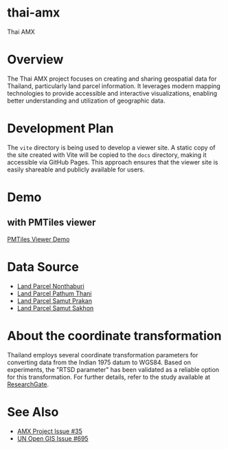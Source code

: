 # thai-amx
Thai AMX

# Overview
The Thai AMX project focuses on creating and sharing geospatial data for Thailand, particularly land parcel information. It leverages modern mapping technologies to provide accessible and interactive visualizations, enabling better understanding and utilization of geographic data.

# Development Plan

The `vite` directory is being used to develop a viewer site. A static copy of the site created with Vite will be copied to the `docs` directory, making it accessible via GitHub Pages. This approach ensures that the viewer site is easily shareable and publicly available for users.

# Demo

## with PMTiles viewer
[PMTiles Viewer Demo](https://pmtiles.io/?url=https%3A%2F%2Fdata.source.coop%2Fsmartmaps%2Fsugi%2Fthai-amx.pmtiles#map=9.29/13.864/100.5039)

# Data Source
- [Land Parcel Nonthaburi](https://data.go.th/dataset/landparcel-nonthaburi)
- [Land Parcel Pathum Thani](https://data.go.th/dataset/landparcel-pathumthani)
- [Land Parcel Samut Prakan](https://data.go.th/dataset/landparcel-samutprakan)
- [Land Parcel Samut Sakhon](https://data.go.th/dataset/landparcel-samutsakhon)

# About the coordinate transformation
Thailand employs several coordinate transformation parameters for converting data from the Indian 1975 datum to WGS84. Based on experiments, the "RTSD parameter" has been validated as a reliable option for this transformation. For further details, refer to the study available at [ResearchGate](https://www.researchgate.net/profile/Clifford-Mugnier/publication/236067254_Thailand_National_Transformation_Parameters/data/00b7d515f1c6f24ddd000000/Thailand-National-Transformation-Parameter.doc?origin=publication_list).

# See Also
- [AMX Project Issue #35](https://github.com/amx-project/0/issues/35)
- [UN Open GIS Issue #695](https://github.com/UNopenGIS/7/issues/695)

